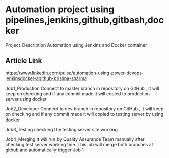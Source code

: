 # Automation project using pipelines,jenkins,github,gitbash,docker
Project_Description
Automation using Jenkins and Docker container
## Article Link
https://www.linkedin.com/pulse/automation-using-power-devops-jenkinsdocker-agithub-krishna-sharma

Job1_Production
Connect to master branch in repository on GitHub , It will keep on checking and if any commit made it will copied to production server using docker

Job2_Developer
Connect to dev branch in repository on GitHub , It will keep on checking and if any commit made it will copied to testing server by using docker

Job3_Testing
checking the testing server site working

Job4_Merging
It will run by Quality Assurance Team manually after checking test server working fine. This job will merge both branches at github and automatically trigger Job 1


